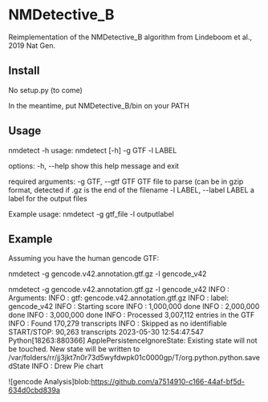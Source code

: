 # NMDetective_B
Reimplementation of the NMDetective_B algorithm from Lindeboom et al., 2019 Nat Gen.

## Install

No setup.py (to come)

In the meantime, put NMDetective_B/bin on your PATH

## Usage

nmdetect -h
usage: nmdetect [-h] -g GTF -l LABEL

options:
  -h, --help            show this help message and exit

required arguments:
  -g GTF, --gtf GTF     GTF file to parse (can be in gzip format, detected if .gz is the end of the filename
  -l LABEL, --label LABEL
                        a label for the output files

Example usage: nmdetect -g gtf_file -l outputlabel

## Example

Assuming you have the human gencode GTF:

nmdetect -g gencode.v42.annotation.gtf.gz -l gencode_v42

nmdetect -g gencode.v42.annotation.gtf.gz -l gencode_v42
INFO    : Arguments:
INFO    :   gtf: gencode.v42.annotation.gtf.gz
INFO    :   label: gencode_v42
INFO    : Starting score
INFO    : 1,000,000 done
INFO    : 2,000,000 done
INFO    : 3,000,000 done
INFO    : Processed 3,007,112 entries in the GTF
INFO    : Found 170,279 transcripts
INFO    : Skipped as no identifiable START/STOP: 90,263 transcripts
2023-05-30 12:54:47.547 Python[18263:880366] ApplePersistenceIgnoreState: Existing state will not be touched. New state will be written to /var/folders/rr/jj3jkt7n0r73d5wyfdwpk01c0000gp/T/org.python.python.savedState
INFO    : Drew Pie chart

![gencode Analysis]blob:https://github.com/a7514910-c166-44af-bf5d-634d0cbd839a
